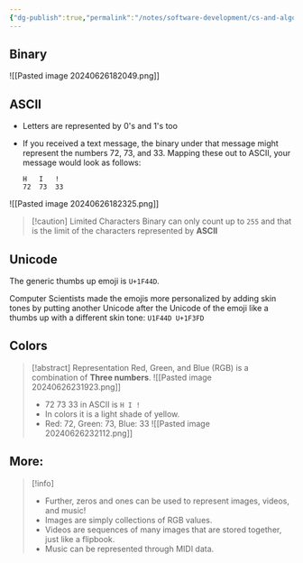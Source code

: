 ```yaml
---
{"dg-publish":true,"permalink":"/notes/software-development/cs-and-algorithms/computer-science/01-introduction/001-zero-s-and-one-s/","tags":["computerscience","cs50","c_lang"],"created":"2025-07-13T15:24:50.845+08:00"}
---
```


## Binary
![[Pasted image 20240626182049.png]]


## ASCII
- Letters are represented by 0's and 1's too
- If you received a text message, the binary under that message might represent the numbers 72, 73, and 33. Mapping these out to ASCII, your message would look as follows:
    
    ```
    H   I   !
    72  73  33
    ```

![[Pasted image 20240626182325.png]]
> [!caution] Limited Characters
> Binary can only count up to `255` and that is the limit of the characters represented by __ASCII__


## Unicode

The generic  thumbs up emoji is `U+1F44D`.

Computer Scientists made the emojis more personalized by adding skin tones by putting another Unicode after the Unicode of the emoji like a thumbs up with a different skin tone: `U1F44D U+1F3FD`


## Colors
> [!abstract] Representation
> Red, Green, and Blue (RGB) is a combination of __Three numbers__.
> ![[Pasted image 20240626231923.png]]
> - 72 73 33 in ASCII is `H I !`
> - In colors it is a light shade of yellow.
> -  Red: 72, Green: 73, Blue: 33
> ![[Pasted image 20240626232112.png]]



## More:
> [!info]
> - Further, zeros and ones can be used to represent images, videos, and music!
> - Images are simply collections of RGB values.
> - Videos are sequences of many images that are stored together, just like a flipbook.
> - Music can be represented through MIDI data.
